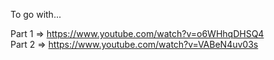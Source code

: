 To go with...  
  
Part 1 => https://www.youtube.com/watch?v=o6WHhqDHSQ4  
Part 2 => https://www.youtube.com/watch?v=VABeN4uv03s  
